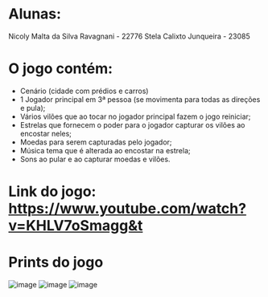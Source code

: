 # Alunas:
Nicoly Malta da Silva Ravagnani - 22776
Stela Calixto Junqueira - 23085

# O jogo contém:
- Cenário (cidade com prédios e carros)
- 1 Jogador principal em 3ª pessoa (se movimenta para todas as direções e pula);
- Vários vilões que ao tocar no jogador principal fazem o jogo reiniciar;
- Estrelas que fornecem o poder para o jogador capturar os vilões ao encostar neles;
- Moedas para serem capturadas pelo jogador;
- Música tema que é alterada ao encostar na estrela;
- Sons ao pular e ao capturar moedas e vilões.

# Link do jogo: https://www.youtube.com/watch?v=KHLV7oSmagg&t

# Prints do jogo
![image](https://github.com/stelajunqueira/jogosDigitais2/assets/70176000/c26fbfca-8c2c-43cb-9b74-d07e7a4b8be8)
![image](https://github.com/stelajunqueira/jogosDigitais2/assets/70176000/12499915-f5e9-4b14-91c2-b2c520e11b3d)
![image](https://github.com/stelajunqueira/jogosDigitais2/assets/70176000/588a9ad6-0b9b-4af6-a604-7f69301a15d8)



